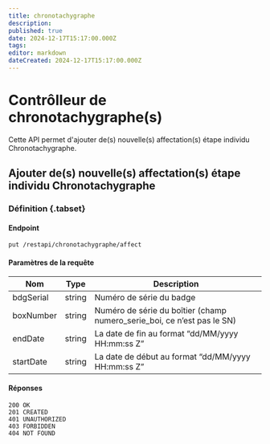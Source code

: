 ```yaml
---
title: chronotachygraphe
description: 
published: true
date: 2024-12-17T15:17:00.000Z
tags: 
editor: markdown
dateCreated: 2024-12-17T15:17:00.000Z
---
```


# Contrôlleur de chronotachygraphe(s)

Cette API permet d'ajouter de(s) nouvelle(s) affectation(s) étape individu Chronotachygraphe.

## Ajouter de(s) nouvelle(s) affectation(s) étape individu Chronotachygraphe

### Définition {.tabset}

#### Endpoint
```
put /restapi/chronotachygraphe/affect
```

#### Paramètres de la requête


| Nom            | Type             | Description                |
| -------------- | ---------------- | -------------------------- |
| bdgSerial      | string           | Numéro de série du badge   |
| boxNumber      | string           | Numéro de série du boîtier (champ numero_serie_boi, ce n’est pas le SN)                |
| endDate        | string           | La date de fin au format “dd/MM/yyyy HH:mm:ss Z”             |
| startDate      | string           | La date de début au format “dd/MM/yyyy HH:mm:ss Z”              |

#### Réponses

```application/json;charset=utf-8
200 OK
201 CREATED
401 UNAUTHORIZED
403 FORBIDDEN
404 NOT FOUND
```